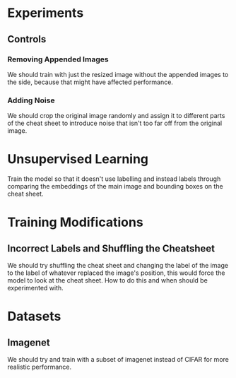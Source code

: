 # Experiments

## Controls

### Removing Appended Images

We should train with just the resized image without the appended images to the side, because that might have affected performance.

### Adding Noise

We should crop the original image randomly and assign it to different parts of the cheat sheet to introduce noise that isn't too far off from the original image.

# Unsupervised Learning

Train the model so that it doesn't use labelling and instead labels through comparing the embeddings of the main image and bounding boxes on the cheat sheet.

# Training Modifications

## Incorrect Labels and Shuffling the Cheatsheet

We should try shuffling the cheat sheet and changing the label of the image to the label of whatever replaced the image's position, this would force the model to look at the cheat sheet. How to do this and when should be experimented with.

# Datasets

## Imagenet

We should try and train with a subset of imagenet instead of CIFAR for more realistic performance.